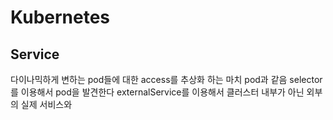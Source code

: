 # Kubernetes

## Service
다이나믹하게 변하는 pod들에 대한 access를 추상화 하는 마치 pod과 같음
selector를 이용해서 pod을 발견한다
externalService를 이용해서 클러스터 내부가 아닌 외부의 실제 서비스와 

